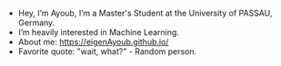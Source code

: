 - Hey, I’m Ayoub, I’m a Master's Student at the University of PASSAU, Germany.
- I’m heavily interested in Machine Learning.
- About me: https://eigenAyoub.github.io/
- Favorite quote: "wait, what?" - Random person.
<!---
eigenAyoub/eigenAyoub is a ✨ special ✨ repository because its `README.md` (this file) appears on your GitHub profile.
You can click the Preview link to take a look at your changes.
--->
